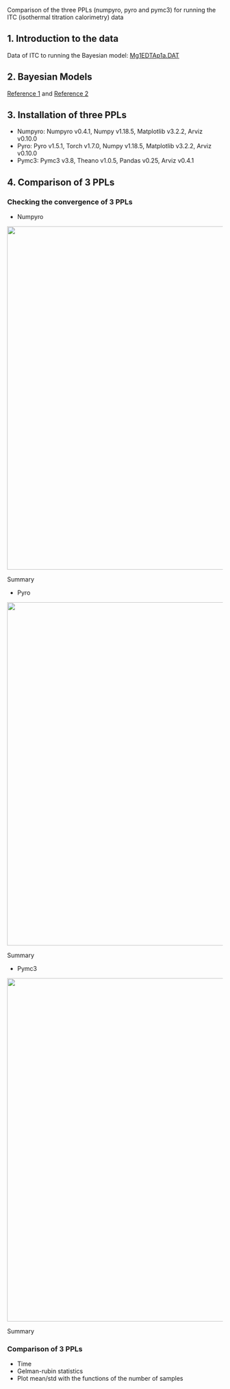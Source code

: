Comparison of the three PPLs (numpyro, pyro and pymc3) for running the ITC (isothermal titration calorimetry) data

## 1. Introduction to the data

Data of ITC to running the Bayesian model: [Mg1EDTAp1a.DAT](https://github.com/vanngocthuyla/bitc/inputs/)

## 2. Bayesian Models

[Reference 1](https://github.com/choderalab/bayesian-itc) and [Reference 2](https://github.com/nguyentrunghai/bayesian-itc/tree/d8cbf43240862e85d72d7d0c327ae2c6f750e600) 

## 3. Installation of three PPLs

- Numpyro: 
Numpyro v0.4.1, Numpy v1.18.5, Matplotlib v3.2.2, Arviz v0.10.0
- Pyro:
Pyro v1.5.1, Torch v1.7.0, Numpy v1.18.5, Matplotlib v3.2.2, Arviz v0.10.0
- Pymc3:
Pymc3 v3.8, Theano v1.0.5, Pandas v0.25, Arviz v0.4.1

## 4. Comparison of 3 PPLs

### Checking the convergence of 3 PPLs
- Numpyro

<img src='https://vanngocthuyla.github.io/Data_Analysis/images/bayesian/Numpyro_Plot.png' width="800">

Summary
- Pyro

<img src='https://vanngocthuyla.github.io/Data_Analysis/images/bayesian/Pyro_Plot.png' width="800">

Summary
- Pymc3

<img src='https://vanngocthuyla.github.io/Data_Analysis/images/bayesian/Pymc3_Plot.png' width="800">

Summary

### Comparison of 3 PPLs
- Time
- Gelman-rubin statistics 
- Plot mean/std with the functions of the number of samples

